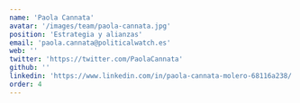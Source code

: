 ```yaml
---
name: 'Paola Cannata'
avatar: '/images/team/paola-cannata.jpg'
position: 'Estrategia y alianzas'
email: 'paola.cannata@politicalwatch.es'
web: ''
twitter: 'https://twitter.com/PaolaCannata'
github: ''
linkedin: 'https://www.linkedin.com/in/paola-cannata-molero-68116a238/'
order: 4
---
```


